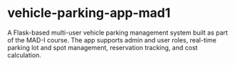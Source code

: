 # vehicle-parking-app-mad1
A Flask-based multi-user vehicle parking management system built as part of the MAD-I course.   The app supports admin and user roles, real-time parking lot and spot management, reservation tracking, and cost calculation.
